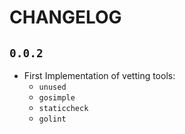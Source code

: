 # CHANGELOG

## `0.0.2`

* First Implementation of vetting tools:
  * `unused`
  * `gosimple`
  * `staticcheck`
  * `golint`
